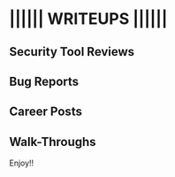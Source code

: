 # |||||| WRITEUPS ||||||
## Security Tool Reviews
## Bug Reports
## Career Posts
## Walk-Throughs

Enjoy!!

